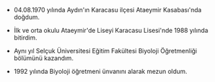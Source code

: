 - 04.08.1970 yılında Aydın'ın Karacasu ilçesi Ataeymir Kasabası'nda doğdum.

- İlk ve orta okulu Ataeymir'de Liseyi Karacasu Lisesi'nde 1988 yılında bitirdim.

- Aynı yıl Selçuk Üniversitesi Eğitim Fakültesi Biyoloji Öğretmenliği bölümünü kazandım.

- 1992 yılında Biyoloji öğretmeni ünvanını alarak mezun oldum.

